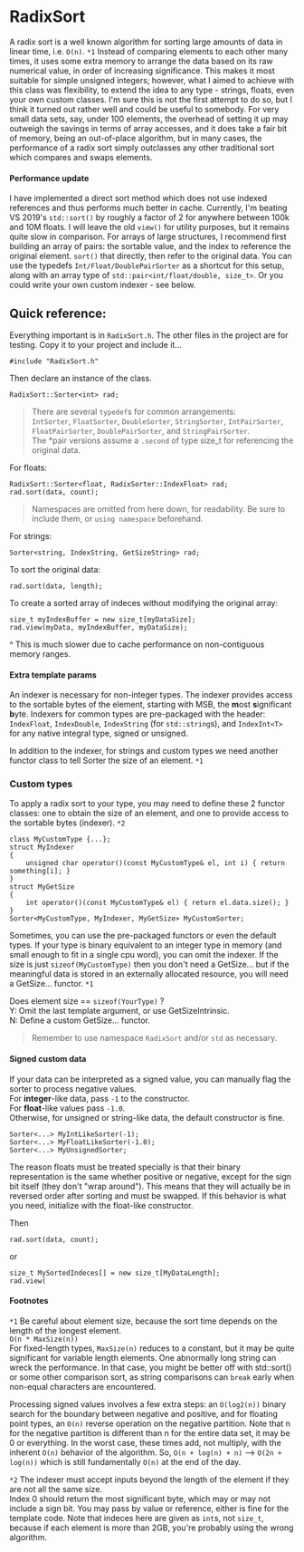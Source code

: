

# RadixSort

A radix sort is a well known algorithm for sorting large amounts of data in linear time, i.e. `O(n)`. `*1`
Instead of comparing elements to each other many times, it uses some extra memory to arrange the data based on its raw
numerical value, in order of increasing significance. This makes it most suitable for simple unsigned integers; however, what I aimed
to achieve with this class was flexibility, to extend the idea to any type - strings, floats, even your own custom classes.
I'm sure this is not the first attempt to do so, but I think it turned out rather well and could be useful to somebody.
For very small data sets, say, under 100 elements, the overhead of setting it up may outweigh the savings in terms of array
accesses, and it does take a fair bit of memory, being an out-of-place algorithm, but in many cases, the performance of a radix
sort simply outclasses any other traditional sort which compares and swaps elements.

#### Performance update

I have implemented a direct sort method which does not use indexed references and thus performs much better
in cache. Currently, I'm beating VS 2019's `std::sort()` by roughly a factor of 2 for anywhere between 100k and 10M floats.
I will leave the old `view()` for utility purposes, but it remains quite slow in comparison.
For arrays of large structures, I recommend first building an array of pairs: the sortable value, and the
index to reference the original element. `sort()` that directly, then refer to the original data.
You can use the typedefs `Int/Float/DoublePairSorter` as a shortcut for this setup, along with an array type of
`std::pair<int/float/double, size_t>`. Or you could write your own custom indexer - see below.


## Quick reference:

Everything important is in `RadixSort.h`. The other files in the project are for testing. Copy it to your project and include it...

    #include "RadixSort.h"

Then declare an instance of the class.  
  
    RadixSort::Sorter<int> rad;

> There are several `typedef`s for common arrangements:  
 `IntSorter`, `FloatSorter`, `DoubleSorter`, `StringSorter`,
 `IntPairSorter`, `FloatPairSorter`, `DoublePairSorter`, and `StringPairSorter`.  
 The *pair versions assume a `.second` of type size_t for referencing the original data.

For floats:

    RadixSort::Sorter<float, RadixSorter::IndexFloat> rad; 
    rad.sort(data, count);


>Namespaces are omitted from here down, for readability. Be sure to include them, or `using namespace` beforehand.

For strings:  

    Sorter<string, IndexString, GetSizeString> rad;

To sort the original data:

    rad.sort(data, length);

To create a sorted array of indeces without modifying the original array:

    size_t myIndexBuffer = new size_t[myDataSize];
    rad.view(myData, myIndexBuffer, myDataSize);

^ This is much slower due to cache performance on non-contiguous memory ranges.

#### Extra template params

An indexer is necessary for non-integer types.
The indexer provides access to the sortable bytes of the element, starting with MSB, the **m**ost **s**ignificant **b**yte.
Indexers for common types are pre-packaged with the header: `IndexFloat`, `IndexDouble`, `IndexString`
(for `std::string`s), and `IndexInt<T>` for any native integral type, signed or unsigned.

In addition to the indexer, for strings and custom types we need another functor class to tell Sorter the size of an element. `*1`

### Custom types

To apply a radix sort to your type, you may need to define these 2 functor classes:
one to obtain the size of an element, and one to provide access to the sortable bytes (indexer). `*2`


    class MyCustomType {...};
    struct MyIndexer
    {
        unsigned char operator()(const MyCustomType& el, int i) { return something[i]; }
    } 
    struct MyGetSize
    {
        int operator()(const MyCustomType& el) { return el.data.size(); }
    }
    Sorter<MyCustomType, MyIndexer, MyGetSize> MyCustomSorter;

Sometimes, you can use the pre-packaged functors or even the default types.
If your type is binary equivalent to an integer type in memory (and small enough to fit in a single cpu word),
you can omit the indexer. If the size is just `sizeof(MyCustomType)` then you don't need a GetSize...
but if the meaningful data is stored in an externally allocated resource, you will need a GetSize... functor. `*1`

Does element size == `sizeof(YourType)` ?  
   Y: Omit the last template argument, or use GetSizeIntrinsic.  
   N: Define a custom GetSize... functor.

	
	
> Remember to use namespace `RadixSort` and/or `std` as necessary.
	  

#### Signed custom data
If your data can be interpreted as a signed value, you can manually flag the sorter to process negative values.  
For **integer**-like data, pass `-1` to the constructor.  
For **float**-like values pass `-1.0`.  
Otherwise, for unsigned or string-like data, the default constructor is fine.

    Sorter<...> MyIntLikeSorter(-1);
    Sorter<...> MyFloatLikeSorter(-1.0);
    Sorter<...> MyUnsignedSorter;
    
The reason floats must be treated specially is that their binary representation is the same whether positive or negative,
except for the sign bit itself (they don't "wrap around"). This means that they will actually be in reversed order after sorting
and must be swapped. If this behavior is what you need, initialize with the float-like constructor.

Then

    rad.sort(data, count);

or

    size_t MySortedIndeces[] = new size_t[MyDataLength];
    rad.view(


#### Footnotes

`*1` Be careful about element size, because the sort time depends on the length of the longest element.  
`O(n * MaxSize(n))`  
For fixed-length types, `MaxSize(n)` reduces to a constant, but it may be quite significant for variable length elements.
One abnormally long string can wreck the performance. In that case, you might be better off with std::sort()
or some other comparison sort, as string comparisons can `break` early when non-equal characters are encountered.  

Processing signed values involves a few extra steps: an `O(log2(n))` binary search for the boundary between negative and positive,
and for floating point types, an `O(n)` reverse operation on the negative partition.
Note that n for the negative partition is different than n for the entire data set, it may be 0 or everything.
In the worst case, these times add, not multiply, with the inherent `O(n)` behavior of the algorithm.
So, `O(n + log(n) + n)` --> `O(2n + log(n))`  which is still fundamentally `O(n)` at the end of the day.
    
`*2` The indexer must accept inputs beyond the length of the element if they are not all the same size.  
Index 0 should return the most significant byte, which may or may not include a sign bit.
You may pass by value or reference, either is fine for the template code.
Note that indeces here are given as `int`s, not `size_t`, because if each element is more than 2GB,
you're probably using the wrong algorithm.


